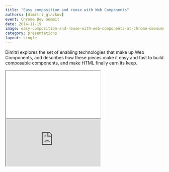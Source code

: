 ```yaml
---
title: "Easy composition and reuse with Web Components"
authors: [dimitri_glazkov]
event: Chrome Dev Summit
date: 2014-11-19
image: easy-composition-and-reuse-with-web-components-at-chrome-devsummit.jpg
category: presentations
layout: single
---
```


Dimitri explores the set of enabling technologies that make up Web Components,
and describes how these pieces make it easy and fast to build composable
components, and make HTML finally earn its keep.

<!-- Excerpt -->

<div class="video-wrap">
    <iframe src="//www.youtube.com/embed/6vcQlD-jadk" itemprop="video"></iframe>
</div>

<div class="video-wrap">
    <iframe src="https://docs.google.com/presentation/embed?id=1bNgnYaoE0-GiU6oouDxpW1VTMBZzS6bB1P0rJnnJz-Q&amp;start=false&amp;loop=false&amp;"></iframe>
</div>
